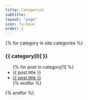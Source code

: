 ```yaml
---
title: Categories
subtitle: 
layout: "page"
icon: fa-book
order: 2
---
```


<!-- {% assign sorted_cats = site.categories | sort %}  -->
{% for category in site.categories %} 
  <h3>{{ category[0] }}</h3>
  <ul>
    {% for post in category[1] %}
      <li><a>{{ post.title }}</a></li>    
      <li><a href="{{ site.baseurl }}{{ post.url }}">{{ post.title }}</a></li>
    {% endfor %}
  </ul>
{% endfor %}

<!-- <div id="archives">
{% for category in site.categories %}
  <div class="archive-group">
    {% capture category_name %}{{ category | first }}{% endcapture %}
    <div id="#{{ category_name | slugize }}"></div>
    <p></p>

    <h3 class="category-head">{{ category_name }}</h3>
    <a name="{{ category_name | slugize }}"></a>
    {% for post in site.categories[category_name] %}
    <article class="archive-item">
      <h4><a href="{{ site.baseurl }}{{ post.url }}">{{post.title}}</a></h4>
    </article>
    {% endfor %}
  </div>
{% endfor %}
</div> -->